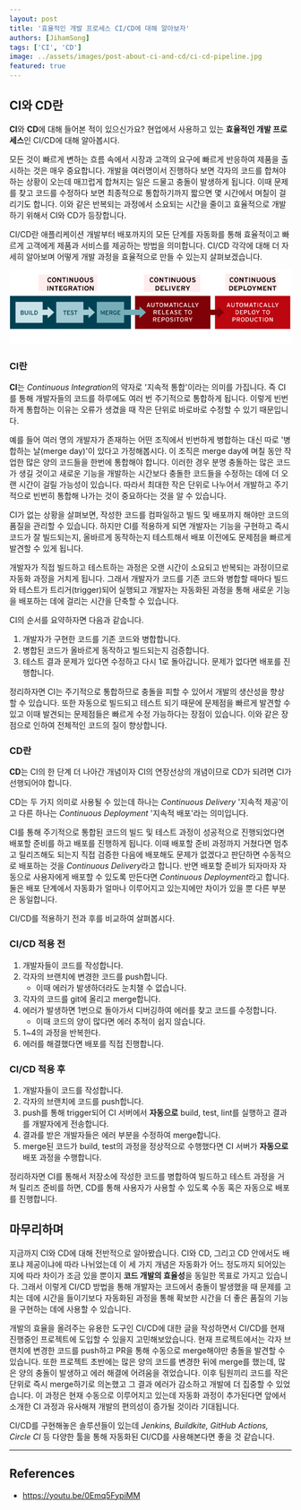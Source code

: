 ```yaml
---
layout: post
title: '효율적인 개발 프로세스 CI/CD에 대해 알아보자'
authors: [JihamSong]
tags: ['CI', 'CD']
image: ../assets/images/post-about-ci-and-cd/ci-cd-pipeline.jpg
featured: true
---
```


## CI와 CD란

**CI**와 **CD**에 대해 들어본 적이 있으신가요? 현업에서 사용하고 있는 **효율적인 개발 프로세스**인 CI/CD에 대해 알아봅시다.

모든 것이 빠르게 변하는 흐름 속에서 시장과 고객의 요구에 빠르게 반응하여 제품을 출시하는 것은 매우 중요합니다. 개발을 여러명이서 진행하다 보면 각자의 코드를 합쳐야 하는 상황이 오는데 매끄럽게 합쳐지는 일은 드물고 충돌이 발생하게 됩니다. 이때 문제를 찾고 코드를 수정하다 보면 최종적으로 통합하기까지 짧으면 몇 시간에서 며칠이 걸리기도 합니다. 이와 같은 반복되는 과정에서 소요되는 시간을 줄이고 효율적으로 개발하기 위해서 CI와 CD가 등장합니다.

CI/CD란 애플리케이션 개발부터 배포까지의 모든 단계를 자동화를 통해 효율적이고 빠르게 고객에게 제품과 서비스를 제공하는 방법을 의미합니다. CI/CD 각각에 대해 더 자세히 알아보며 어떻게 개발 과정을 효율적으로 만들 수 있는지 살펴보겠습니다.

![image](../assets/images/post-about-ci-and-cd/ci-cd-flow.png)

### CI란

**CI**는 *Continuous Integration*의 약자로 '지속적 통합'이라는 의미를 가집니다. 즉 CI를 통해 개발자들의 코드를 하루에도 여러 번 주기적으로 통합하게 됩니다. 이렇게 빈번하게 통합하는 이유는 오류가 생겼을 때 작은 단위로 바로바로 수정할 수 있기 때문입니다.

예를 들어 여러 명의 개발자가 존재하는 어떤 조직에서 빈번하게 병합하는 대신 따로 '병합하는 날(merge day)'이 있다고 가정해봅시다. 이 조직은 merge day에 며칠 동안 작업한 많은 양의 코드들을 한번에 통합해야 합니다. 이러한 경우 분명 충돌하는 많은 코드가 생길 것이고 새로운 기능을 개발하는 시간보다 충돌한 코드들을 수정하는 데에 더 오랜 시간이 걸릴 가능성이 있습니다. 따라서 최대한 작은 단위로 나누어서 개발하고 주기적으로 빈번히 통합해 나가는 것이 중요하다는 것을 알 수 있습니다.

CI가 없는 상황을 살펴보면, 작성한 코드를 컴파일하고 빌드 및 배포까지 해야만 코드의 품질을 관리할 수 있습니다. 하지만 CI를 적용하게 되면 개발자는 기능을 구현하고 즉시 코드가 잘 빌드되는지, 올바르게 동작하는지 테스트해서 배포 이전에도 문제점을 빠르게 발견할 수 있게 됩니다.

개발자가 직접 빌드하고 테스트하는 과정은 오랜 시간이 소요되고 반복되는 과정이므로 자동화 과정을 거치게 됩니다. 그래서 개발자가 코드를 기존 코드와 병합할 때마다 빌드와 테스트가 트리거(trigger)되어 실행되고 개발자는 자동화된 과정을 통해 새로운 기능을 배포하는 데에 걸리는 시간을 단축할 수 있습니다.

CI의 순서를 요약하자면 다음과 같습니다.

1. 개발자가 구현한 코드를 기존 코드와 병합합니다.
2. 병합된 코드가 올바르게 동작하고 빌드되는지 검증합니다.
3. 테스트 결과 문제가 있다면 수정하고 다시 1로 돌아갑니다. 문제가 없다면 배포를 진행합니다.

정리하자면 CI는 주기적으로 통합하므로 충돌을 피할 수 있어서 개발의 생산성을 향상할 수 있습니다. 또한 자동으로 빌드되고 테스트 되기 때문에 문제점을 빠르게 발견할 수 있고 이때 발견되는 문제점들은 빠르게 수정 가능하다는 장점이 있습니다. 이와 같은 장점으로 인하여 전체적인 코드의 질이 향상합니다.

### CD란

**CD**는 CI의 한 단계 더 나아간 개념이자 CI의 연장선상의 개념이므로 CD가 되려면 CI가 선행되어야 합니다.

CD는 두 가지 의미로 사용될 수 있는데 하나는 _Continuous Delivery_ '지속적 제공'이고 다른 하나는 _Continuous Deployment_ '지속적 배포'라는 의미입니다.

CI를 통해 주기적으로 통합된 코드의 빌드 및 테스트 과정이 성공적으로 진행되었다면 배포할 준비를 하고 배포를 진행하게 됩니다. 이때 배포할 준비 과정까지 거쳤다면 멈추고 릴리즈해도 되는지 직접 검증한 다음에 배포해도 문제가 없겠다고 판단하면 수동적으로 배포하는 것을 *Continuous Delivery*라고 합니다. 반면 배포할 준비가 되자마자 자동으로 사용자에게 배포할 수 있도록 만든다면 *Continuous Deployment*라고 합니다. 둘은 배포 단계에서 자동화가 얼마나 이루어지고 있는지에만 차이가 있을 뿐 다른 부분은 동일합니다.

CI/CD를 적용하기 전과 후를 비교하여 살펴봅시다.

### CI/CD 적용 전

1. 개발자들이 코드를 작성합니다.
2. 각자의 브랜치에 변경한 코드를 push합니다.
   - 이때 에러가 발생하더라도 눈치챌 수 없습니다.
3. 각자의 코드를 git에 올리고 merge합니다.
4. 에러가 발생하면 1번으로 돌아가서 디버깅하여 에러를 찾고 코드를 수정합니다.
   - 이때 코드의 양이 많다면 에러 추적이 쉽지 않습니다.
5. 1~4의 과정을 반복한다.
6. 에러를 해결했다면 배포를 직접 진행합니다.

### CI/CD 적용 후

1. 개발자들이 코드를 작성합니다.
2. 각자의 브랜치에 코드를 push합니다.
3. push를 통해 trigger되어 CI 서버에서 **자동으로** build, test, lint를 실행하고 결과를 개발자에게 전송합니다.
4. 결과를 받은 개발자들은 에러 부분을 수정하여 merge합니다.
5. merge된 코드가 build, test의 과정을 정상적으로 수행했다면 CI 서버가 **자동으로** 배포 과정을 수행합니다.

정리하자면 CI를 통해서 저장소에 작성한 코드를 병합하여 빌드하고 테스트 과정을 거쳐 릴리즈 준비를 하면, CD를 통해 사용자가 사용할 수 있도록 수동 혹은 자동으로 배포를 진행합니다.

## 마무리하며

지금까지 CI와 CD에 대해 전반적으로 알아봤습니다. CI와 CD, 그리고 CD 안에서도 배포냐 제공이냐에 따라 나뉘었는데 이 세 가지 개념은 자동화가 어느 정도까지 되어있는지에 따라 차이가 조금 있을 뿐이지 **코드 개발의 효율성**을 동일한 목표로 가지고 있습니다. 그래서 이렇게 CI/CD 방법을 통해 개발자는 코드에서 충돌이 발생했을 때 문제를 고치는 데에 시간을 들이기보다 자동화된 과정을 통해 확보한 시간을 더 좋은 품질의 기능을 구현하는 데에 사용할 수 있습니다.

개발의 효율을 올려주는 유용한 도구인 CI/CD에 대한 글을 작성하면서 CI/CD를 현재 진행중인 프로젝트에 도입할 수 있을지 고민해보았습니다. 현재 프로젝트에서는 각자 브랜치에 변경한 코드를 push하고 PR을 통해 수동으로 merge해야만 충돌을 발견할 수 있습니다. 또한 프로젝트 초반에는 많은 양의 코드를 변경한 뒤에 merge를 했는데, 많은 양의 충돌이 발생하고 에러 해결에 어려움을 겪었습니다. 이후 팀원끼리 코드를 작은 단위로 즉시 merge하기로 의논했고 그 결과 에러가 감소하고 개발에 더 집중할 수 있었습니다. 이 과정은 현재 수동으로 이루어지고 있는데 자동화 과정이 추가된다면 앞에서 소개한 CI 과정과 유사해져 개발의 편의성이 증가될 것이라 기대됩니다.

CI/CD를 구현해놓은 솔루션들이 있는데 _Jenkins, Buildkite, GitHub Actions, Circle CI_ 등 다양한 툴을 통해 자동화된 CI/CD를 사용해본다면 좋을 것 같습니다.

---

## References

- <https://youtu.be/0Emq5FypiMM>
